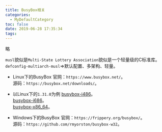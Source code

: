 ```yaml
---
title: BusyBox相关
categories:
  - MyDefaultCategory
toc: false
date: 2019-06-28 17:35:34
tags:
---
```

略
<!-- more -->

`musl`貌似是`Multi-State Lottery Association`貌似是一个轻量级的C标准库。  
`defconfig-multiarch-musl`=>默认配置、多架构、轻量。  

* Linux下的BusyBox
官网：`https://www.busybox.net/`。  
源码：`https://busybox.net/downloads/`。  

* 以Linux下的`1.31.0`为例
[busybox-i486](https://www.busybox.net/downloads/binaries/1.31.0-defconfig-multiarch-musl/busybox-i486)。  
[busybox-i686](https://www.busybox.net/downloads/binaries/1.31.0-defconfig-multiarch-musl/busybox-i686)。  
[busybox-x86_64](https://www.busybox.net/downloads/binaries/1.31.0-defconfig-multiarch-musl/busybox-x86_64)。  

* Windows下的BusyBox
官网：`https://frippery.org/busybox/`。  
源码：`https://github.com/rmyorston/busybox-w32`。  
